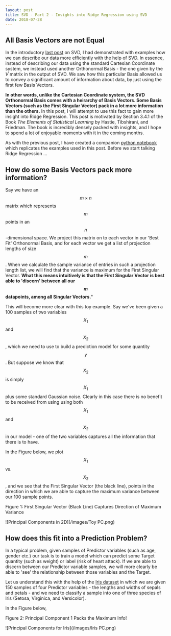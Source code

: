 ```yaml
---
layout: post
title: SVD - Part 2 - Insights into Ridge Regression using SVD
date: 2018-07-28
---
```

## All Basis Vectors are not Equal
In the introductory [last post](https://talwarabhimanyu.github.io/blog/2018/07/21/svd) on SVD, I had demonstrated with examples how we can describe our data more efficiently with the help of SVD. In essence, instead of describing our data using the standard Cartesian Coordinate system, we instead used another Orthonormal Basis - the one given by the $V$ matrix in the output of SVD. We saw how this particular Basis allowed us to convey a significant amount of information about data, by just using the first few Basis Vectors. 

**In other words, unlike the Cartesian Coordinate system, the SVD Orthonormal Basis comes with a heirarchy of Basis Vectors. Some Basis Vectors (such as the First Singular Vector) pack in a lot more information than the others.** In this post, I will attempt to use this fact to gain more insight into Ridge Regression. This post is motivated by Section 3.4.1 of the Book _The Elements of Statistical Learning_ by Hastie, Tibshirani, and Friedman. The book is incredibly densely packed with insights, and I hope to spend a lot of enjoyable moments with it in the coming months.

As with the previous post, I have created a companion [python notebook]() which replicates the examples used in this post. Before we start talking Ridge Regression ...

## How do some Basis Vectors pack more information?
Say we have an $$m \times n$$ matrix which represents $$m$$ points in an $$n$$-dimensional space. We project this matrix on to each vector in our 'Best Fit' Orthonormal Basis, and for each vector we get a list of projection lengths of size $$m$$. When we calculate the sample variance of entries in such a projection length list, we will find that the variance is maximum for the First Singular Vector. **What this means intuitively is that the First Singular Vector is best able to 'discern' between all our $$m$$ datapoints, among all Singular Vectors."**

This will become more clear with this toy example. Say we've been given a 100 samples of two variables $$X_1$$ and $$X_2$$, which we need to use to build a prediction model for some quantity $$y$$. But suppose we know that $$X_2$$ is simply $$X_1$$ plus some standard Gaussian noise. Clearly in this case there is no benefit to be received from using using both $$X_1$$ and $$X_2$$ in our model - one of the two variables captures all the information that there is to have.

In the Figure below, we plot $$X_1$$ vs. $$X_2$$, and we see that the First Singular Vector (the black line), points in the direction in which we are able to capture the maximum variance between our 100 sample points.

Figure 1: First Singular Vector (Black Line) Captures Direction of Maximum Variance

![Principal Components in 2D](/images/Toy PC.png)

## How does this fit into a Prediction Problem?
In a typical problem, given samples of Predictor variables (such as age, gender etc.) our task is to train a model which can predict some Target quantity (such as weight) or label (risk of heart attack). If we are able to discern between our Predictor variable samples, we will more clearly be able to 'see' the relationship between those variables and the Target.

Let us understand this with the help of the [Iris dataset](https://en.wikipedia.org/wiki/Iris_flower_data_set) in which we are given 150 samples of four Predictor variables - the lengths and widths of sepals and petals - and we need to classify a sample into one of three species of Iris (Setosa, Virginica, and Versicolor).

In the Figure below, 

Figure 2: Principal Component 1 Packs the Maximum Info!

![Principal Components for Iris](/images/Iris PC.png)
